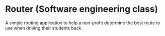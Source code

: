 # Router (Software engineering class)

A simple routing application to help a non-profit determine the best route to use when driving their students back.
